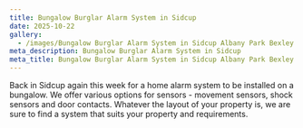 ```yaml
---
title: Bungalow Burglar Alarm System in Sidcup
date: 2025-10-22
gallery:
  - /images/Bungalow Burglar Alarm System in Sidcup Albany Park Bexley.jpg
meta_description: Bungalow Burglar Alarm System in Sidcup
meta_title: Bungalow Burglar Alarm System in Sidcup Albany Park Bexley 020 8302 4065
---
```


Back in Sidcup again this week for a home alarm system to be installed on a bungalow. We offer various options for sensors - movement sensors, shock sensors and door contacts. Whatever the layout of your property is, we are sure to find a system that suits your property and requirements.

